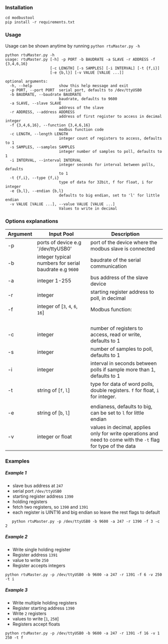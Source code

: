 ### Installation

```
cd modbustool
pip install -r requirements.txt
```

### Usage

Usage can be shown anytime by running `python rtuMaster.py -h`

```
python rtuMaster.py -h
usage: rtuMaster.py [-h] -p PORT -b BAUDRATE -a SLAVE -r ADDRESS -f {3,4,6,16}
                    [-c LENGTH] [-s SAMPLES] [-i INTERVAL] [-t {f,i}]
                    [-e {b,l}] [-v VALUE [VALUE ...]]

optional arguments:
  -h, --help            show this help message and exit
  -p PORT, --port PORT  serial port, defaults to /dev/ttyUSB0
  -b BAUDRATE, --baudrate BAUDRATE
                        baudrate, defaults to 9600
  -a SLAVE, --slave SLAVE
                        address of the slave
  -r ADDRESS, --address ADDRESS
                        address of first register to access in decimal integer
  -f {3,4,6,16}, --function {3,4,6,16}
                        modbus function code
  -c LENGTH, --length LENGTH
                        integer count of registers to access, defaults to 1
  -s SAMPLES, --samples SAMPLES
                        integer number of samples to poll, defaults to 1
  -i INTERVAL, --interval INTERVAL
                        integer seconds for interval between polls, defaults
                        to 1
  -t {f,i}, --type {f,i}
                        type of data for 32bit, f for float, i for integer
  -e {b,l}, --endian {b,l}
                        defaults to big endian, set to 'l' for little endian
  -v VALUE [VALUE ...], --value VALUE [VALUE ...]
                        Values to write in decimal

```

### Options explanations
| Argument | Input Pool | Description |
| ------ | ------ | ------ |
| -p | ports of device e.g '/dev/ttyUSB0'  | port of the device where the modbus slave is connected |
| -b | integer typical numbers for serial baudrate e.g `9600` | baudrate of the serial communication |
| -a | integer 1-255 | bus address of the slave device |
| -r | integer | starting register address to poll, in decimal |
| -f | integer of  [`3`, `4`, `6`, `16`] | Modbus function:
                                    |||`3`: Read holding register
                                    |||`4`: Read input register
	                                |||`6`: Write single holding register
	                                |||`16`: Write multiple holding registers|
| -c | integer | number of registers to access, read or write, defaults to 1 |
| -s | integer  | number of samples to poll, defaults to 1 |
| -i | integer | interval in seconds between polls if sample more than 1, defaults to 1 |
| -t | string of [`f`, `l`] | type for data of word polls, double registers. `f` for float, `i` for integer.
                                        |||`Note`: If function is write, it is used to define type 	of the number to write |
| -e | string of [`b`, `l`] | endianess, defaults to big, can be set to `l` for little endian |
| -v | integer or float | values in decimal, applies only for write operations and need to come with the `-t` flag for type of the data |

### Examples

##### Example 1

 - slave bus address at `247`
 - serial port `/dev/ttyUSB0`
 - starting register address `1390`
 - holding registers
 - fetch two registers, so `1390` and `1391`
 - each register is UINT16 and big endian so leave the rest flags to default

 ```
 	python rtuMaster.py -p /dev/ttyUSB0 -b 9600 -a 247 -r 1390 -f 3 -c 2
 ```
 
##### Example 2

 - Write single holding register
 - Register address `1391`
 - value to write `250`
 - Register accepts integers
 ```
 python rtuMaster.py -p /dev/ttyUSB0 -b 9600 -a 247 -r 1391 -f 6 -v 250 -t i
 ```
 
##### Example 3

 - Write multiple holding registers
 - Register starting address `1390`
 - Write `2` registers
 - values to write [`1`, `250`]
 - Registers accept floats

 ```
python rtuMaster.py -p /dev/ttyUSB0 -b 9600 -a 247 -r 1391 -f 16 -v 1 250 -t f
 ```
 

